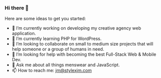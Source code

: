 ### Hi there 👋


Here are some ideas to get you started:

- 🔭 I’m currently working on developing my creative agency web application.
- 🌱 I’m currently learning PHP for WordPress.
- 👯 I’m looking to collaborate on small to medium size projects that will help someone or a group of humans in need.
- 🤔 I’m looking for help with becoming the best Full-Stack Web & Mobile Dev.
- 💬 Ask me about all things menswear and JavaScript.
- 📫 How to reach me: jm@stylexjm.com
